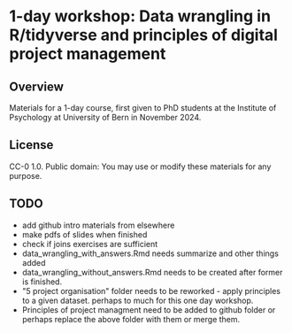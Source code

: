 # 1-day workshop: Data wrangling in R/tidyverse and principles of digital project management 

## Overview

Materials for a 1-day course, first given to PhD students at the Institute of Psychology at University of Bern in November 2024.

## License

CC-0 1.0. Public domain: You may use or modify these materials for any purpose. 

## TODO

- add github intro materials from elsewhere
- make pdfs of slides when finished
- check if joins exercises are sufficient
- data_wrangling_with_answers.Rmd needs summarize and other things added
- data_wrangling_without_answers.Rmd needs to be created after former is finished.
- "5 project organisation" folder needs to be reworked - apply principles to a given dataset. perhaps to much for this one day workshop.
- Principles of project managment need to be added to github folder or perhaps replace the above folder with them or merge them. 
